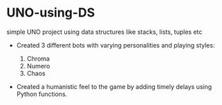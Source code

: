 # UNO-using-DS

simple UNO project using data structures like stacks, lists, tuples etc

- Created 3 different bots with varying personalities and playing styles:
  1) Chroma
  2) Numero
  3) Chaos

- Created a humanistic feel to the game by adding timely delays using Python functions.
